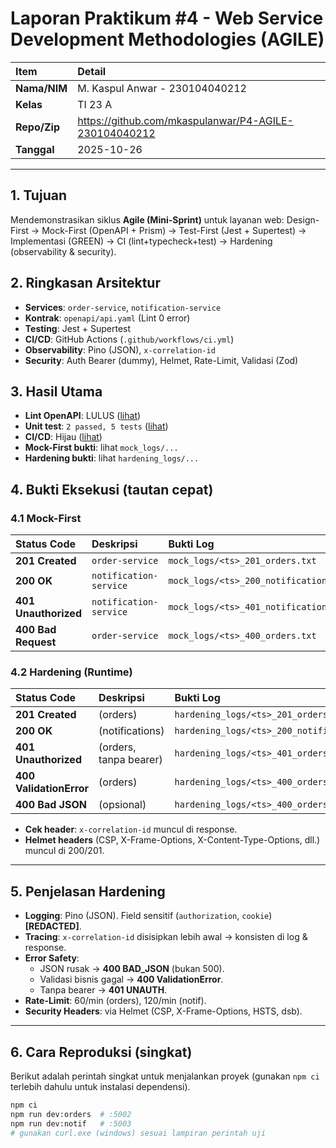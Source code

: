 # Laporan Praktikum #4 - Web Service Development Methodologies (AGILE)

| Item | Detail |
| :--- | :--- |
| **Nama/NIM** | M. Kaspul Anwar - 230104040212 |
| **Kelas** | TI 23 A |
| **Repo/Zip** | https://github.com/mkaspulanwar/P4-AGILE-230104040212|
| **Tanggal** | 2025-10-26 |

---

## 1. Tujuan

Mendemonstrasikan siklus **Agile (Mini-Sprint)** untuk layanan web:
Design-First $\rightarrow$ Mock-First (OpenAPI + Prism) $\rightarrow$ Test-First (Jest + Supertest) $\rightarrow$ Implementasi (GREEN) $\rightarrow$ CI (lint+typecheck+test) $\rightarrow$ Hardening (observability & security).

## 2. Ringkasan Arsitektur

* **Services**: `order-service`, `notification-service`
* **Kontrak**: `openapi/api.yaml` (Lint 0 error)
* **Testing**: Jest + Supertest
* **CI/CD**: GitHub Actions (`.github/workflows/ci.yml`)
* **Observability**: Pino (JSON), `x-correlation-id`
* **Security**: Auth Bearer (dummy), Helmet, Rate-Limit, Validasi (Zod)

## 3. Hasil Utama

* **Lint OpenAPI**: LULUS ([lihat](docs/spectral_pass.png))
* **Unit test**: `2 passed, 5 tests` ([lihat](docs/npm_test_pass.png))
* **CI/CD**: Hijau ([lihat](docs/ci_pass.png))
* **Mock-First bukti**: lihat `mock_logs/...`
* **Hardening bukti**: lihat `hardening_logs/...`

## 4. Bukti Eksekusi (tautan cepat)

### 4.1 Mock-First

| Status Code | Deskripsi | Bukti Log |
| :--- | :--- | :--- |
| **201 Created** | `order-service` | `mock_logs/<ts>_201_orders.txt` |
| **200 OK** | `notification-service` | `mock_logs/<ts>_200_notifications.txt` |
| **401 Unauthorized** | `notification-service` | `mock_logs/<ts>_401_notifications.txt` |
| **400 Bad Request** | `order-service` | `mock_logs/<ts>_400_orders.txt` |

### 4.2 Hardening (Runtime)

| Status Code | Deskripsi | Bukti Log |
| :--- | :--- | :--- |
| **201 Created** | (orders) | `hardening_logs/<ts>_201_orders.txt` |
| **200 OK** | (notifications) | `hardening_logs/<ts>_200_notifications.txt` |
| **401 Unauthorized** | (orders, tanpa bearer) | `hardening_logs/<ts>_401_orders.txt` |
| **400 ValidationError** | (orders) | `hardening_logs/<ts>_400_orders_validation.txt` |
| **400 Bad JSON** | (opsional) | `hardening_logs/<ts>_400_orders_badjson.txt` |
* **Cek header**: `x-correlation-id` muncul di response.
* **Helmet headers** (CSP, X-Frame-Options, X-Content-Type-Options, dll.) muncul di 200/201.

---

## 5. Penjelasan Hardening

* **Logging**: Pino (JSON). Field sensitif (`authorization`, `cookie`) **[REDACTED]**.
* **Tracing**: `x-correlation-id` disisipkan lebih awal $\rightarrow$ konsisten di log & response.
* **Error Safety**:
    * JSON rusak $\rightarrow$ **400 BAD\_JSON** (bukan 500).
    * Validasi bisnis gagal $\rightarrow$ **400 ValidationError**.
    * Tanpa bearer $\rightarrow$ **401 UNAUTH**.
* **Rate-Limit**: 60/min (orders), 120/min (notif).
* **Security Headers**: via Helmet (CSP, X-Frame-Options, HSTS, dsb).

---

## 6. Cara Reproduksi (singkat)

Berikut adalah perintah singkat untuk menjalankan proyek (gunakan `npm ci` terlebih dahulu untuk instalasi dependensi).

```bash
npm ci
npm run dev:orders  # :5002
npm run dev:notif   # :5003
# gunakan curl.exe (windows) sesuai lampiran perintah uji